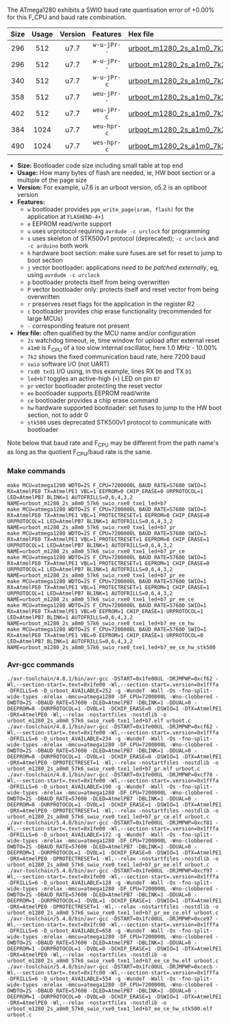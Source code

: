 The ATmega1280 exhibits a SWIO baud rate quantisation error of +0.00% for this F_CPU and baud rate combination.

|Size|Usage|Version|Features|Hex file|
|:-:|:-:|:-:|:-:|:--|
|296|512|u7.7|`w-u-jPr--`|[urboot_m1280_2s_a1m0_7k2_swio_rxe0_txe1_led+b7.hex](https://raw.githubusercontent.com/stefanrueger/urboot.hex/main/boards/mega1280/atmega1280/watchdog_2_s/internal_oscillator_a-10.00%25/%2B1m000000_hz/%2B%2B%2B7k2_baud/uart0_rxe0_txe1/led%2Bb7/urboot_m1280_2s_a1m0_7k2_swio_rxe0_txe1_led%2Bb7.hex)|
|296|512|u7.7|`w-u-jPr--`|[urboot_m1280_2s_a1m0_7k2_swio_rxe0_txe1_led+b7_pr.hex](https://raw.githubusercontent.com/stefanrueger/urboot.hex/main/boards/mega1280/atmega1280/watchdog_2_s/internal_oscillator_a-10.00%25/%2B1m000000_hz/%2B%2B%2B7k2_baud/uart0_rxe0_txe1/led%2Bb7/urboot_m1280_2s_a1m0_7k2_swio_rxe0_txe1_led%2Bb7_pr.hex)|
|340|512|u7.7|`w-u-jPr-c`|[urboot_m1280_2s_a1m0_7k2_swio_rxe0_txe1_led+b7_pr_ce.hex](https://raw.githubusercontent.com/stefanrueger/urboot.hex/main/boards/mega1280/atmega1280/watchdog_2_s/internal_oscillator_a-10.00%25/%2B1m000000_hz/%2B%2B%2B7k2_baud/uart0_rxe0_txe1/led%2Bb7/urboot_m1280_2s_a1m0_7k2_swio_rxe0_txe1_led%2Bb7_pr_ce.hex)|
|358|512|u7.7|`weu-jPr--`|[urboot_m1280_2s_a1m0_7k2_swio_rxe0_txe1_led+b7_pr_ee.hex](https://raw.githubusercontent.com/stefanrueger/urboot.hex/main/boards/mega1280/atmega1280/watchdog_2_s/internal_oscillator_a-10.00%25/%2B1m000000_hz/%2B%2B%2B7k2_baud/uart0_rxe0_txe1/led%2Bb7/urboot_m1280_2s_a1m0_7k2_swio_rxe0_txe1_led%2Bb7_pr_ee.hex)|
|402|512|u7.7|`weu-jPr-c`|[urboot_m1280_2s_a1m0_7k2_swio_rxe0_txe1_led+b7_pr_ee_ce.hex](https://raw.githubusercontent.com/stefanrueger/urboot.hex/main/boards/mega1280/atmega1280/watchdog_2_s/internal_oscillator_a-10.00%25/%2B1m000000_hz/%2B%2B%2B7k2_baud/uart0_rxe0_txe1/led%2Bb7/urboot_m1280_2s_a1m0_7k2_swio_rxe0_txe1_led%2Bb7_pr_ee_ce.hex)|
|384|1024|u7.7|`weu-hpr-c`|[urboot_m1280_2s_a1m0_7k2_swio_rxe0_txe1_led+b7_ee_ce_hw.hex](https://raw.githubusercontent.com/stefanrueger/urboot.hex/main/boards/mega1280/atmega1280/watchdog_2_s/internal_oscillator_a-10.00%25/%2B1m000000_hz/%2B%2B%2B7k2_baud/uart0_rxe0_txe1/led%2Bb7/urboot_m1280_2s_a1m0_7k2_swio_rxe0_txe1_led%2Bb7_ee_ce_hw.hex)|
|490|1024|u7.7|`wes-hpr-c`|[urboot_m1280_2s_a1m0_7k2_swio_rxe0_txe1_led+b7_ee_ce_hw_stk500.hex](https://raw.githubusercontent.com/stefanrueger/urboot.hex/main/boards/mega1280/atmega1280/watchdog_2_s/internal_oscillator_a-10.00%25/%2B1m000000_hz/%2B%2B%2B7k2_baud/uart0_rxe0_txe1/led%2Bb7/urboot_m1280_2s_a1m0_7k2_swio_rxe0_txe1_led%2Bb7_ee_ce_hw_stk500.hex)|

- **Size:** Bootloader code size including small table at top end
- **Usage:** How many bytes of flash are needed, ie, HW boot section or a multiple of the page size
- **Version:** For example, u7.6 is an urboot version, o5.2 is an optiboot version
- **Features:**
  + `w` bootloader provides `pgm_write_page(sram, flash)` for the application at `FLASHEND-4+1`
  + `e` EEPROM read/write support
  + `u` uses urprotocol requiring `avrdude -c urclock` for programming
  + `s` uses skeleton of STK500v1 protocol (deprecated); `-c urclock` and `-c arduino` both work
  + `h` hardware boot section: make sure fuses are set for reset to jump to boot section
  + `j` vector bootloader: applications *need to be patched externally*, eg, using `avrdude -c urclock`
  + `p` bootloader protects itself from being overwritten
  + `P` vector bootloader only: protects itself and reset vector from being overwritten
  + `r` preserves reset flags for the application in the register R2
  + `c` bootloader provides chip erase functionality (recommended for large MCUs)
  + `-` corresponding feature not present
- **Hex file:** often qualified by the MCU name and/or configuration
  + `2s` watchdog timeout, ie, time window for upload after external reset
  + `a1m0` is F<sub>CPU</sub> of a too slow internal oscillator, here 1.0 MHz - 10.00%
  + `7k2` shows the fixed communication baud rate, here 7200 baud
  + `swio` software I/O (not UART)
  + `rxd0 txd1` I/O using, in this example, lines RX `D0` and TX `D1`
  + `led+b7` toggles an active-high (`+`) LED on pin `B7`
  + `pr` vector bootloader protecting the reset vector
  + `ee` bootloader supports EEPROM read/write
  + `ce` bootloader provides a chip erase command
  + `hw` hardware supported bootloader: set fuses to jump to the HW boot section, not to addr 0
  + `stk500` uses deprecated STK500v1 protocol to communicate with bootloader


Note below that baud rate and F<sub>CPU</sub> may be different from the path name's as long as the quotient F<sub>CPU</sub>/baud rate is the same.

### Make commands
```
make MCU=atmega1280 WDTO=2S F_CPU=7200000L BAUD_RATE=57600 SWIO=1 RX=AtmelPE0 TX=AtmelPE1 VBL=1 EEPROM=0 CHIP_ERASE=0 URPROTOCOL=1 LED=AtmelPB7 BLINK=1 AUTOFRILLS=0,6,4,3,2 NAME=urboot_m1280_2s_a8m0_57k6_swio_rxe0_txe1_led+b7
make MCU=atmega1280 WDTO=2S F_CPU=7200000L BAUD_RATE=57600 SWIO=1 RX=AtmelPE0 TX=AtmelPE1 VBL=1 PROTECTRESET=1 EEPROM=0 CHIP_ERASE=0 URPROTOCOL=1 LED=AtmelPB7 BLINK=1 AUTOFRILLS=0,6,4,3,2 NAME=urboot_m1280_2s_a8m0_57k6_swio_rxe0_txe1_led+b7_pr
make MCU=atmega1280 WDTO=2S F_CPU=7200000L BAUD_RATE=57600 SWIO=1 RX=AtmelPE0 TX=AtmelPE1 VBL=1 PROTECTRESET=1 EEPROM=0 CHIP_ERASE=1 URPROTOCOL=1 LED=AtmelPB7 BLINK=1 AUTOFRILLS=0,6,4,3,2 NAME=urboot_m1280_2s_a8m0_57k6_swio_rxe0_txe1_led+b7_pr_ce
make MCU=atmega1280 WDTO=2S F_CPU=7200000L BAUD_RATE=57600 SWIO=1 RX=AtmelPE0 TX=AtmelPE1 VBL=1 PROTECTRESET=1 EEPROM=1 CHIP_ERASE=0 URPROTOCOL=1 LED=AtmelPB7 BLINK=1 AUTOFRILLS=0,6,4,3,2 NAME=urboot_m1280_2s_a8m0_57k6_swio_rxe0_txe1_led+b7_pr_ee
make MCU=atmega1280 WDTO=2S F_CPU=7200000L BAUD_RATE=57600 SWIO=1 RX=AtmelPE0 TX=AtmelPE1 VBL=1 PROTECTRESET=1 EEPROM=1 CHIP_ERASE=1 URPROTOCOL=1 LED=AtmelPB7 BLINK=1 AUTOFRILLS=0,6,4,3,2 NAME=urboot_m1280_2s_a8m0_57k6_swio_rxe0_txe1_led+b7_pr_ee_ce
make MCU=atmega1280 WDTO=2S F_CPU=7200000L BAUD_RATE=57600 SWIO=1 RX=AtmelPE0 TX=AtmelPE1 VBL=0 EEPROM=1 CHIP_ERASE=1 URPROTOCOL=1 LED=AtmelPB7 BLINK=1 AUTOFRILLS=0,6,4,3,2 NAME=urboot_m1280_2s_a8m0_57k6_swio_rxe0_txe1_led+b7_ee_ce_hw
make MCU=atmega1280 WDTO=2S F_CPU=7200000L BAUD_RATE=57600 SWIO=1 RX=AtmelPE0 TX=AtmelPE1 VBL=0 EEPROM=1 CHIP_ERASE=1 URPROTOCOL=0 LED=AtmelPB7 BLINK=1 AUTOFRILLS=0,6,4,3,2 NAME=urboot_m1280_2s_a8m0_57k6_swio_rxe0_txe1_led+b7_ee_ce_hw_stk500
```

### Avr-gcc commands
```
./avr-toolchain/4.8.1/bin/avr-gcc -DSTART=0x1fe00UL -DRJMPWP=0xcf62 -Wl,--section-start=.text=0x1fe00 -Wl,--section-start=.version=0x1fffa -DFRILLS=6 -D_urboot_AVAILABLE=252 -g -Wundef -Wall -Os -fno-split-wide-types -mrelax -mmcu=atmega1280 -DF_CPU=7200000L -Wno-clobbered -DWDTO=2S -DBAUD_RATE=57600 -DLED=AtmelPB7 -DBLINK=1 -DDUAL=0 -DEEPROM=0 -DURPROTOCOL=1 -DVBL=1 -DCHIP_ERASE=0 -DSWIO=1 -DTX=AtmelPE1 -DRX=AtmelPE0 -Wl,--relax -nostartfiles -nostdlib -o urboot_m1280_2s_a8m0_57k6_swio_rxe0_txe1_led+b7.elf urboot.c
./avr-toolchain/4.8.1/bin/avr-gcc -DSTART=0x1fe00UL -DRJMPWP=0xcf62 -Wl,--section-start=.text=0x1fe00 -Wl,--section-start=.version=0x1fffa -DFRILLS=6 -D_urboot_AVAILABLE=234 -g -Wundef -Wall -Os -fno-split-wide-types -mrelax -mmcu=atmega1280 -DF_CPU=7200000L -Wno-clobbered -DWDTO=2S -DBAUD_RATE=57600 -DLED=AtmelPB7 -DBLINK=1 -DDUAL=0 -DEEPROM=0 -DURPROTOCOL=1 -DVBL=1 -DCHIP_ERASE=0 -DSWIO=1 -DTX=AtmelPE1 -DRX=AtmelPE0 -DPROTECTRESET=1 -Wl,--relax -nostartfiles -nostdlib -o urboot_m1280_2s_a8m0_57k6_swio_rxe0_txe1_led+b7_pr.elf urboot.c
./avr-toolchain/4.8.1/bin/avr-gcc -DSTART=0x1fe00UL -DRJMPWP=0xcf78 -Wl,--section-start=.text=0x1fe00 -Wl,--section-start=.version=0x1fffa -DFRILLS=6 -D_urboot_AVAILABLE=190 -g -Wundef -Wall -Os -fno-split-wide-types -mrelax -mmcu=atmega1280 -DF_CPU=7200000L -Wno-clobbered -DWDTO=2S -DBAUD_RATE=57600 -DLED=AtmelPB7 -DBLINK=1 -DDUAL=0 -DEEPROM=0 -DURPROTOCOL=1 -DVBL=1 -DCHIP_ERASE=1 -DSWIO=1 -DTX=AtmelPE1 -DRX=AtmelPE0 -DPROTECTRESET=1 -Wl,--relax -nostartfiles -nostdlib -o urboot_m1280_2s_a8m0_57k6_swio_rxe0_txe1_led+b7_pr_ce.elf urboot.c
./avr-toolchain/5.4.0/bin/avr-gcc -DSTART=0x1fe00UL -DRJMPWP=0xcf81 -Wl,--section-start=.text=0x1fe00 -Wl,--section-start=.version=0x1fffa -DFRILLS=6 -D_urboot_AVAILABLE=172 -g -Wundef -Wall -Os -fno-split-wide-types -mrelax -mmcu=atmega1280 -DF_CPU=7200000L -Wno-clobbered -DWDTO=2S -DBAUD_RATE=57600 -DLED=AtmelPB7 -DBLINK=1 -DDUAL=0 -DEEPROM=1 -DURPROTOCOL=1 -DVBL=1 -DCHIP_ERASE=0 -DSWIO=1 -DTX=AtmelPE1 -DRX=AtmelPE0 -DPROTECTRESET=1 -Wl,--relax -nostartfiles -nostdlib -o urboot_m1280_2s_a8m0_57k6_swio_rxe0_txe1_led+b7_pr_ee.elf urboot.c
./avr-toolchain/5.4.0/bin/avr-gcc -DSTART=0x1fe00UL -DRJMPWP=0xcf97 -Wl,--section-start=.text=0x1fe00 -Wl,--section-start=.version=0x1fffa -DFRILLS=6 -D_urboot_AVAILABLE=128 -g -Wundef -Wall -Os -fno-split-wide-types -mrelax -mmcu=atmega1280 -DF_CPU=7200000L -Wno-clobbered -DWDTO=2S -DBAUD_RATE=57600 -DLED=AtmelPB7 -DBLINK=1 -DDUAL=0 -DEEPROM=1 -DURPROTOCOL=1 -DVBL=1 -DCHIP_ERASE=1 -DSWIO=1 -DTX=AtmelPE1 -DRX=AtmelPE0 -DPROTECTRESET=1 -Wl,--relax -nostartfiles -nostdlib -o urboot_m1280_2s_a8m0_57k6_swio_rxe0_txe1_led+b7_pr_ee_ce.elf urboot.c
./avr-toolchain/5.4.0/bin/avr-gcc -DSTART=0x1fc00UL -DRJMPWP=0xce97 -Wl,--section-start=.text=0x1fc00 -Wl,--section-start=.version=0x1fffa -DFRILLS=6 -D_urboot_AVAILABLE=658 -g -Wundef -Wall -Os -fno-split-wide-types -mrelax -mmcu=atmega1280 -DF_CPU=7200000L -Wno-clobbered -DWDTO=2S -DBAUD_RATE=57600 -DLED=AtmelPB7 -DBLINK=1 -DDUAL=0 -DEEPROM=1 -DURPROTOCOL=1 -DVBL=0 -DCHIP_ERASE=1 -DSWIO=1 -DTX=AtmelPE1 -DRX=AtmelPE0 -Wl,--relax -nostartfiles -nostdlib -o urboot_m1280_2s_a8m0_57k6_swio_rxe0_txe1_led+b7_ee_ce_hw.elf urboot.c
./avr-toolchain/5.4.0/bin/avr-gcc -DSTART=0x1fc00UL -DRJMPWP=0xcecb -Wl,--section-start=.text=0x1fc00 -Wl,--section-start=.version=0x1fffa -DFRILLS=6 -D_urboot_AVAILABLE=554 -g -Wundef -Wall -Os -fno-split-wide-types -mrelax -mmcu=atmega1280 -DF_CPU=7200000L -Wno-clobbered -DWDTO=2S -DBAUD_RATE=57600 -DLED=AtmelPB7 -DBLINK=1 -DDUAL=0 -DEEPROM=1 -DURPROTOCOL=0 -DVBL=0 -DCHIP_ERASE=1 -DSWIO=1 -DTX=AtmelPE1 -DRX=AtmelPE0 -Wl,--relax -nostartfiles -nostdlib -o urboot_m1280_2s_a8m0_57k6_swio_rxe0_txe1_led+b7_ee_ce_hw_stk500.elf urboot.c
```


